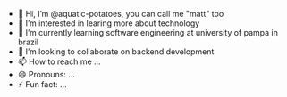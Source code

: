 - 👋 Hi, I’m @aquatic-potatoes, you can call me "matt" too
- 👀 I’m interested in learing more about technology
- 🌱 I’m currently learning software engineering at university of pampa in brazil
- 💞️ I’m looking to collaborate on backend development
- 📫 How to reach me ...
- 😄 Pronouns: ...
- ⚡ Fun fact: ...

<!---
aquatic-potatoes/aquatic-potatoes is a ✨ special ✨ repository because its `README.md` (this file) appears on your GitHub profile.
You can click the Preview link to take a look at your changes.
--->
